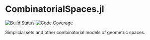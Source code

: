 # CombinatorialSpaces.jl

[![Build Status](https://github.com/AlgebraicJulia/CombinatorialSpaces.jl/workflows/Tests/badge.svg)](https://github.com/AlgebraicJulia/CombinatorialSpaces.jl/actions?query=workflow%3ATests)
[![Code Coverage](https://codecov.io/gh/AlgebraicJulia/CombinatorialSpaces.jl/branch/main/graph/badge.svg)](https://codecov.io/gh/AlgebraicJulia/CombinatorialSpaces.jl)

Simplicial sets and other combinatorial models of geometric spaces.
